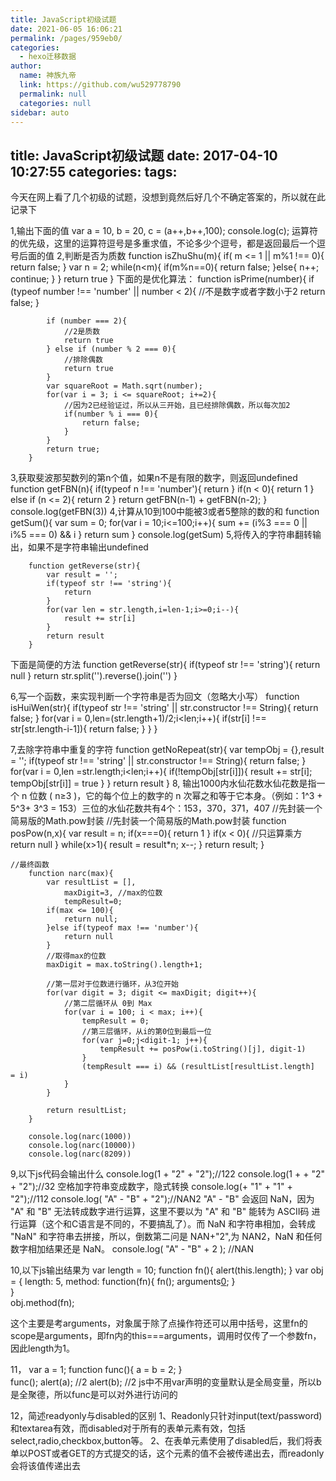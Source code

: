 ```yaml
---
title: JavaScript初级试题
date: 2021-06-05 16:06:21
permalink: /pages/959eb0/
categories: 
  - hexo迁移数据
author: 
  name: 神族九帝
  link: https://github.com/wu529778790
  permalink: null
  categories: null
sidebar: auto
---
```

title: JavaScript初级试题
date: 2017-04-10 10:27:55
categories:
tags:
---


今天在网上看了几个初级的试题，没想到竟然后好几个不确定答案的，所以就在此记录下
<!-- more -->
1,输出下面的值
        var a = 10, b = 20, c = (a++,b++,100);
        console.log(c); 
运算符的优先级，这里的运算符逗号是多重求值，不论多少个逗号，都是返回最后一个逗号后面的值
2,判断是否为质数
        function isZhuShu(m){
            if( m <= 1 || m%1 !== 0){
                return false;
            }
            var n = 2;
            while(n<m){
                if(m%n==0){
                    return false;
                }else{
                    n++;
                    continue;
                }
            }
            return true
        }
下面的是优化算法：
        function isPrime(number){
            if (typeof number !== 'number' || number < 2){
                //不是数字或者字数小于2
                return false;
            }

            if (number === 2){
                //2是质数
                return true 
            } else if (number % 2 === 0){
                //排除偶数
                return true
            } 
            var squareRoot = Math.sqrt(number);
            for(var i = 3; i <= squareRoot; i+=2){
                //因为2已经验证过，所以从三开始，且已经排除偶数，所以每次加2
                if(number % i === 0){
                    return false;
                }
            }
            return true;
        }
3,获取斐波那契数列的第n个值，如果n不是有限的数字，则返回undefined
        function getFBN(n){
            if(typeof n !== 'number'){
                return 
            }
            if(n < 0){
                return 1
            }
            else if (n <= 2){
                return 2
            }
            return getFBN(n-1) + getFBN(n-2);
        }
        console.log(getFBN(3))
4,计算从10到100中能被3或者5整除的数的和
        function getSum(){
            var sum = 0;
            for(var i = 10;i<=100;i++){
                sum += (i%3 === 0 || i%5 === 0) && i
            }
            return sum
        }
        console.log(getSum)
5,将传入的字符串翻转输出，如果不是字符串输出undefined

        function getReverse(str){
            var result = '';
            if(typeof str !== 'string'){
                return 
            }
            for(var len = str.length,i=len-1;i>=0;i--){
                result += str[i]
            }
            return result
        }

下面是简便的方法
        function getReverse(str){
            if(typeof str !== 'string'){
                return null
            }
            return str.split('').reverse().join('')
        }

6,写一个函数，来实现判断一个字符串是否为回文（忽略大小写）
        function isHuiWen(str){
            if(typeof str !== 'string' || str.constructor !== String){
                return false;
            }
            for(var i = 0,len=(str.length+1)/2;i<len;i++){
                if(str[i] !== str[str.length-i-1]){
                    return false;
                }
            }
        }
   
7,去除字符串中重复的字符
        function getNoRepeat(str){
            var tempObj = {},result = '';
            if(typeof str !== 'string' || str.constructor !== String){
                return false;
            }
            for(var i = 0,len =str.length;i<len;i++){
                if(!tempObj[str[i]]){
                    result += str[i];
                    tempObj[str[i]] = true
                }
            }
            return result
        } 
8, 输出1000内水仙花数水仙花数是指一个 n 位数 ( n≥3 )，它的每个位上的数字的 n 次幂之和等于它本身。（例如：1^3 + 5^3+ 3^3 = 153）三位的水仙花数共有4个：153，370，371，407
        //先封装一个简易版的Math.pow封装
    //先封装一个简易版的Math.pow封装
        function posPow(n,x){
            var result = n;
            if(x===0){
                return 1
            }
            if(x < 0){
                //只运算乘方
                return null
            }
            while(x>1){
                result = result*n;
                x--;
            }
            return result;
        }

    //最终函数
        function narc(max){
            var resultList = [],
                maxDigit=3, //max的位数
                tempResult=0;
            if(max <= 100){
                return null;
            }else if(typeof max !== 'number'){
                return null
            }
            //取得max的位数
            maxDigit = max.toString().length+1;

            //第一层对于位数进行循环，从3位开始
            for(var digit = 3; digit <= maxDigit; digit++){
                //第二层循环从 0到 Max
                for(var i = 100; i < max; i++){
                    tempResult = 0;
                    //第三层循环，从i的第0位到最后一位
                    for(var j=0;j<digit-1; j++){
                        tempResult += posPow(i.toString()[j], digit-1)
                    }
                    (tempResult === i) && (resultList[resultList.length]  = i)
                }
            }

            return resultList;
        }

        console.log(narc(1000))
        console.log(narc(10000))
        console.log(narc(8209))

9,以下js代码会输出什么
        console.log(1 + "2" + "2");//122
        console.log(1 +  + "2" + "2");//32  空格加字符串变成数字，隐式转换
        console.log(+ "1" + "1" + "2");//112
        console.log( "A" - "B" + "2");//NAN2   "A" - "B" 会返回 NaN，因为 "A" 和 "B" 无法转成数字进行运算，这里不要以为 "A" 和 "B" 能转为 ASCII码 进行运算（这个和C语言是不同的，不要搞乱了）。而 NaN 和字符串相加，会转成 "NaN" 和字符串去拼接，所以，倒数第二问是 NAN+"2",为 NAN2，NaN 和任何数字相加结果还是 NaN。
        console.log( "A" - "B" + 2 ); //NAN

10,以下js输出结果为
        var length = 10;
        function fn(){
            alert(this.length);
        }
        var obj = {
            length: 5,
            method: function(fn){
                fn();
                arguments[0]();
            }   
        }   
        obj.method(fn);

这个主要是考arguments，对象属于除了点操作符还可以用中括号，这里fn的scope是arguments，即fn内的this===arguments，调用时仅传了一个参数fn，因此length为1。

11，
        var a = 1;
        function func(){
            a = b = 2;
        }   
        func();
        alert(a); //2
        alert(b); //2
js中不用var声明的变量默认是全局变量，所以b是全聚德，所以func是可以对外进行访问的

12，简述readyonly与disabled的区别
   1、Readonly只针对input(text/password)和textarea有效，而disabled对于所有的表单元素有效，包括select,radio,checkbox,button等。
   2、在表单元素使用了disabled后，我们将表单以POST或者GET的方式提交的话，这个元素的值不会被传递出去，而readonly会将该值传递出去